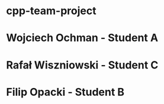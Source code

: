 # cpp-team-project
# Wojciech Ochman - Student A
# Rafał Wiszniowski - Student C
# Filip Opacki - Student B

